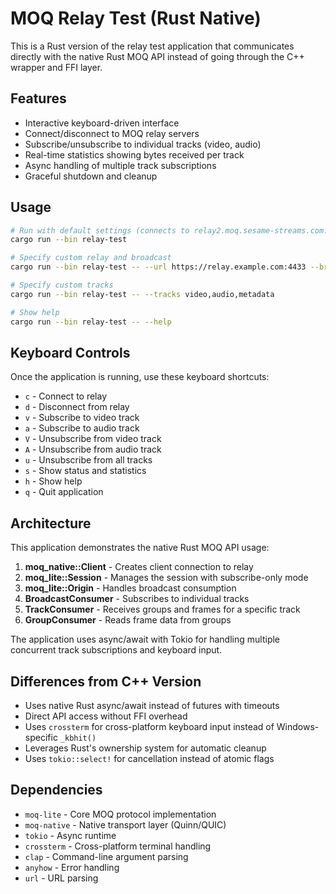 # MOQ Relay Test (Rust Native)

This is a Rust version of the relay test application that communicates directly with the native Rust MOQ API instead of going through the C++ wrapper and FFI layer.

## Features

- Interactive keyboard-driven interface
- Connect/disconnect to MOQ relay servers
- Subscribe/unsubscribe to individual tracks (video, audio)
- Real-time statistics showing bytes received per track
- Async handling of multiple track subscriptions
- Graceful shutdown and cleanup

## Usage

```bash
# Run with default settings (connects to relay2.moq.sesame-streams.com:4433, broadcast "peter")
cargo run --bin relay-test

# Specify custom relay and broadcast
cargo run --bin relay-test -- --url https://relay.example.com:4433 --broadcast mybcast

# Specify custom tracks
cargo run --bin relay-test -- --tracks video,audio,metadata

# Show help
cargo run --bin relay-test -- --help
```

## Keyboard Controls

Once the application is running, use these keyboard shortcuts:

- `c` - Connect to relay
- `d` - Disconnect from relay  
- `v` - Subscribe to video track
- `a` - Subscribe to audio track
- `V` - Unsubscribe from video track
- `A` - Unsubscribe from audio track
- `u` - Unsubscribe from all tracks
- `s` - Show status and statistics
- `h` - Show help
- `q` - Quit application

## Architecture

This application demonstrates the native Rust MOQ API usage:

1. **moq_native::Client** - Creates client connection to relay
2. **moq_lite::Session** - Manages the session with subscribe-only mode
3. **moq_lite::Origin** - Handles broadcast consumption
4. **BroadcastConsumer** - Subscribes to individual tracks
5. **TrackConsumer** - Receives groups and frames for a specific track
6. **GroupConsumer** - Reads frame data from groups

The application uses async/await with Tokio for handling multiple concurrent track subscriptions and keyboard input.

## Differences from C++ Version

- Uses native Rust async/await instead of futures with timeouts
- Direct API access without FFI overhead
- Uses `crossterm` for cross-platform keyboard input instead of Windows-specific `_kbhit()`
- Leverages Rust's ownership system for automatic cleanup
- Uses `tokio::select!` for cancellation instead of atomic flags

## Dependencies

- `moq-lite` - Core MOQ protocol implementation
- `moq-native` - Native transport layer (Quinn/QUIC)
- `tokio` - Async runtime
- `crossterm` - Cross-platform terminal handling
- `clap` - Command-line argument parsing
- `anyhow` - Error handling
- `url` - URL parsing